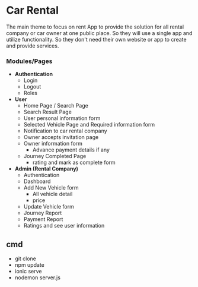 # Car Rental

The main theme to focus on rent App to provide the solution for all rental company or car owner at one public place. So they will use a single app and utilize functionality. So they don't need their own website or app to create and provide services.

### Modules/Pages

* **Authentication**
    * Login
    * Logout
    * Roles
* **User**
    * Home Page / Search Page
    * Search Result Page
    * User personal information form
    * Selected Vehicle Page and Required information form
    * Notification to car rental company
    * Owner accepts invitation page
    * Owner information form
        * Advance payment details if any
    * Journey Completed Page
        * rating and mark as complete form
* **Admin (Rental Company)**
    * Authentication
    * Dashboard
    * Add New Vehicle form
        * All vehicle detail
        * price
    * Update Vehicle form
    * Journey Report
    * Payment Report
    * Ratings and see user information

## cmd
* git clone
* npm update
* ionic serve
* nodemon server.js
